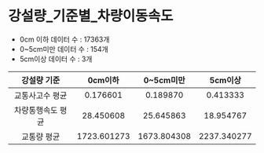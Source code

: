 # 강설량_기준별_차량이동속도


- 0cm 이하 데이터 수 : 17363개
- 0~5cm미만 데이터 수 : 154개
- 5cm이상 데이터 수 : 3개

|강설량 기준|0cm이하|0~5cm미만|5cm이상|
|:------:|:---:|:---:|:---:|
|교통사고수 평균|0.176601|0.189870|0.413333|
|차량통행속도 평균|28.450608|25.645863|18.954767|
|교통량 평균|1723.601273|1673.804308|2237.340277|


